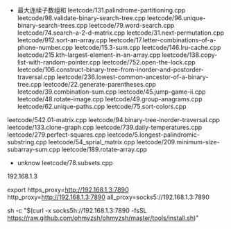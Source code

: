 - 最大连续子数组和
leetcode/131.palindrome-partitioning.cpp
leetcode/98.validate-binary-search-tree.cpp
leetcode/96.unique-binary-search-trees.cpp
leetcode/79.word-search.cpp
leetcode/74.search-a-2-d-matrix.cpp
leetcode/31.next-permutation.cpp
leetcode/912.sort-an-array.cpp
leetcode/17.letter-combinations-of-a-phone-number.cpp
leetcode/15.3-sum.cpp
leetcode/146.lru-cache.cpp
leetcode/215.kth-largest-element-in-an-array.cpp
leetcode/138.copy-list-with-random-pointer.cpp
leetcode/752.open-the-lock.cpp
leetcode/106.construct-binary-tree-from-inorder-and-postorder-traversal.cpp
leetcode/236.lowest-common-ancestor-of-a-binary-tree.cpp
leetcode/22.generate-parentheses.cpp
leetcode/39.combination-sum.cpp
leetcode/45.jump-game-ii.cpp
leetcode/48.rotate-image.cpp
leetcode/49.group-anagrams.cpp
leetcode/62.unique-paths.cpp
leetcode/75.sort-colors.cpp





leetcode/542.01-matrix.cpp
leetcode/94.binary-tree-inorder-traversal.cpp
leetcode/133.clone-graph.cpp
leetcode/739.daily-temperatures.cpp
leetcode/279.perfect-squares.cpp
leetcode/5.longest-palindromic-substring.cpp
leetcode/54_sprial_matrix.cpp
leetcode/209.minimum-size-subarray-sum.cpp
leetcode/189.rotate-array.cpp




- unknow
leetcode/78.subsets.cpp



192.168.1.3

export https_proxy=http://192.168.1.3:7890 http_proxy=http://192.168.1.3:7890 all_proxy=socks5://192.168.1.3:7890




sh -c "$(curl  -x socks5h://192.168.1.3:7890   -fsSL https://raw.github.com/ohmyzsh/ohmyzsh/master/tools/install.sh)"

